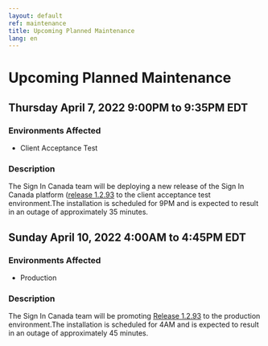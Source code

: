 ```yaml
---
layout: default
ref: maintenance
title: Upcoming Planned Maintenance
lang: en
---
```

# Upcoming Planned Maintenance

## Thursday April 7, 2022 9:00PM to 9:35PM EDT

### Environments Affected

* Client Acceptance Test

### Description

The Sign In Canada team will be deploying a new release of the Sign In Canada
platform ([release
1.2.93](https://github.com/sign-in-canada/Acceptance-Platform/releases/tag/v1.2.93)
to the client acceptance test environment.The installation is scheduled for 9PM
and is expected to result in an outage of approximately 35 minutes.

## Sunday April 10, 2022 4:00AM to 4:45PM EDT

### Environments Affected

* Production

### Description

The Sign In Canada team will be promoting [Release
1.2.93](https://github.com/sign-in-canada/Acceptance-Platform/releases/tag/v1.2.89)
to the production environment.The installation is scheduled for 4AM
and is expected to result in an outage of approximately 45 minutes.
